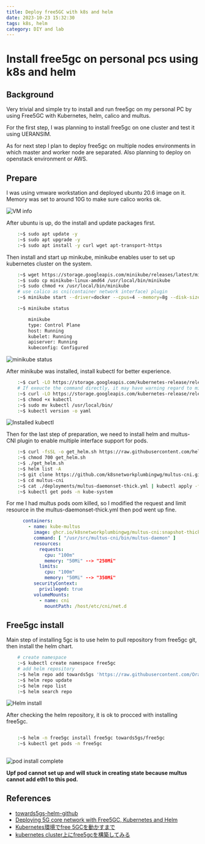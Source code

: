 ```yaml
---
title: Deploy free5GC with k8s and helm
date: 2023-10-23 15:32:30
tags: k8s, helm
category: DIY and lab
---
```

# Install free5gc on personal pcs using k8s and helm

## Background

Very trivial and simple try to install and run free5gc on my personal PC by using Free5GC with Kubernetes, helm, calico and multus.

For the first step, I was planning to install free5gc
on one cluster and test it using UERANSIM.

As for next step I plan to deploy free5gc on multiple nodes environments in which master and worker node are separated. Also planning to deploy on openstack environment or AWS.

## Prepare

I was using vmware workstation and deployed ubuntu 20.6 image on it. Memory was set to around 10G to make sure calico works ok.

![VM info](https://s2.loli.net/2023/10/26/VRX3ncqWjINhxzY.png)

After ubuntu is up, do the install and update packages first.

``` bash
    :~$ sudo apt update -y
    :~$ sudo apt upgrade -y
    :~$ sudo apt install -y curl wget apt-transport-https
```

Then install and start up minikube, minikube enables user to set up kubernetes cluster on the system.

``` bash
    :~$ wget https://storage.googleapis.com/minikube/releases/latest/minikube-linux-amd64
    :~$ sudo cp minikube-linux-amd64 /usr/local/bin/minikube
    :~$ sudo chmod +x /usr/local/bin/minikube
    # use calico as cni(container network interface) plugin 
    :~$ minikube start --driver=docker --cpus=4 --memory=8g --disk-size=20g --cni=calico

    :~$ minikube status

        minikube
        type: Control Plane
        host: Running
        kubelet: Running
        apiserver: Running
        kubeconfig: Configured
```

![minikube status](https://s2.loli.net/2023/10/26/gJeHqMjoGhIONCR.png)


After minikube was installed, install kubectl for better experience. 

``` bash
    :~$ curl -LO https://storage.googleapis.com/kubernetes-release/release/`curl -s https://storage.googleapis.com/kubernetes-release/release/stable.txt`/bin/linux/amd64/kubectl
    # If exeucte the command directly, it may have warning regard to minikube and kubectl version mismatch. To avoid this, you can designate version of kubectl to match with minikube
    :~$ curl -LO https://storage.googleapis.com/kubernetes-release/release/v1.26.3/bin/linux/amd64/kubectl
    :~$ chmod +x kubectl
    :~$ sudo mv kubectl /usr/local/bin/
    :~$ kubectl version -o yaml

```

![Installed kubectl](https://s2.loli.net/2023/10/26/HkLGdtBNwoVfFCc.png)

Then for the last step of preparation, we need to install helm and multus-CNI plugin to enable multiple interface support for pods.


``` bash
    :~$ curl -fsSL -o get_helm.sh https://raw.githubusercontent.com/helm/helm/master/scripts/get-helm-3
    :~$ chmod 700 get_helm.sh
    :~$ ./get_helm.sh
    :~$ helm list -A
    :~$ git clone https://github.com/k8snetworkplumbingwg/multus-cni.git
    :~$ cd multus-cni
    :~$ cat ./deployments/multus-daemonset-thick.yml | kubectl apply -f -
    :~$ kubectl get pods -n kube-system
```

For me I had multus pods oom killed, so I modified the request and limit resource in the multus-daemonset-thick.yml then pod went up fine.

```yaml
      containers:
        - name: kube-multus
          image: ghcr.io/k8snetworkplumbingwg/multus-cni:snapshot-thick
          command: [ "/usr/src/multus-cni/bin/multus-daemon" ]
          resources:
            requests:
              cpu: "100m"
              memory: "50Mi" --> "250Mi"
            limits:
              cpu: "100m"
              memory: "50Mi" --> "350Mi"
          securityContext:
            privileged: true
          volumeMounts:
            - name: cni
              mountPath: /host/etc/cni/net.d
```

## Free5gc install

Main step of installing 5gc is to use helm to pull repository from free5gc git, then install the helm chart.

```bash
    # create namespace 
    :~$ kubectl create namespace free5gc
    # add helm repository
    :~$ helm repo add towards5gs 'https://raw.githubusercontent.com/Orange-OpenSource/towards5gs-helm/main/repo/'
    :~$ helm repo update
    :~$ helm repo list
    :~$ helm search repo
```


![Helm install](https://s2.loli.net/2023/10/26/oF6m4k1uTtsqc3d.png)


After checking the helm repository, it is ok to procced with installing free5gc.

```bash

    :~$ helm -n free5gc install free5gc towards5gs/free5gc
    :~$ kubectl get pods -n free5gc
    
```


![pod install complete](https://s2.loli.net/2023/10/26/qcLoV1daCsj8TSR.png)


**Upf pod cannot set up and will stuck in creating state because multus cannot add eth1 to this pod.**


## References

- [towards5gs-helm-github](https://github.com/Orange-OpenSource/towards5gs-helm)
- [Deploying 5G core network with Free5GC, Kubernetes and Helm](https://medium.com/rahasak/deploying-5g-core-network-with-free5gc-kubernets-and-helm-charts-29741cea3922)
- [Kubernetes環境でfree 5GCを動かすまで](https://medium.com/rahasak/deploying-5g-core-network-with-free5gc-kubernets-and-helm-charts-29741cea3922) 
- [kubernetes cluster上にfree5gcを構築してみる](https://qiita.com/wzm/items/0dbe928ed891d82380d6)
